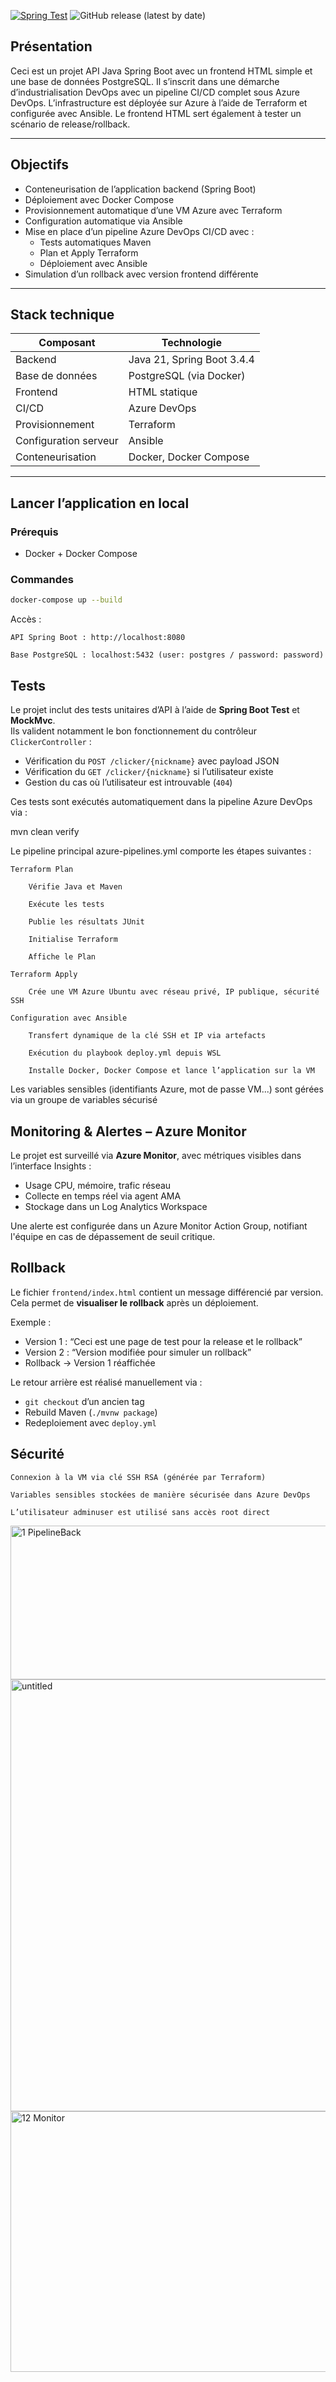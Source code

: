 [![Spring Test](https://github.com/LaPauseClope/pause-clope-server/actions/workflows/maven.yml/badge.svg)](https://github.com/LaPauseClope/pause-clope-server/actions/workflows/maven.yml)
![GitHub release (latest by date)](https://img.shields.io/github/v/release/MPFabio/CI-CD-Ynov)

## Présentation
Ceci est un projet API Java Spring Boot avec un frontend HTML simple et une base de données PostgreSQL. Il s’inscrit dans une démarche d’industrialisation DevOps avec un pipeline CI/CD complet sous Azure DevOps. L’infrastructure est déployée sur Azure à l’aide de Terraform et configurée avec Ansible. Le frontend HTML sert également à tester un scénario de release/rollback.

---

## Objectifs

- Conteneurisation de l’application backend (Spring Boot)
- Déploiement avec Docker Compose
- Provisionnement automatique d’une VM Azure avec Terraform
- Configuration automatique via Ansible
- Mise en place d’un pipeline Azure DevOps CI/CD avec :
  - Tests automatiques Maven
  - Plan et Apply Terraform
  - Déploiement avec Ansible
- Simulation d’un rollback avec version frontend différente

---

## Stack technique

| Composant     | Technologie                       |
|---------------|-----------------------------------|
| Backend       | Java 21, Spring Boot 3.4.4        |
| Base de données | PostgreSQL (via Docker)         |
| Frontend      | HTML statique                     |
| CI/CD         | Azure DevOps                      |
| Provisionnement | Terraform                       |
| Configuration serveur | Ansible                   |
| Conteneurisation | Docker, Docker Compose         |


---

## Lancer l’application en local

### Prérequis
- Docker + Docker Compose

### Commandes

```bash
docker-compose up --build
```

Accès :

    API Spring Boot : http://localhost:8080

    Base PostgreSQL : localhost:5432 (user: postgres / password: password)

## Tests

Le projet inclut des tests unitaires d’API à l’aide de **Spring Boot Test** et **MockMvc**.  
Ils valident notamment le bon fonctionnement du contrôleur `ClickerController` :

- Vérification du `POST /clicker/{nickname}` avec payload JSON
- Vérification du `GET /clicker/{nickname}` si l’utilisateur existe
- Gestion du cas où l’utilisateur est introuvable (`404`)

Ces tests sont exécutés automatiquement dans la pipeline Azure DevOps via :

mvn clean verify

Le pipeline principal azure-pipelines.yml comporte les étapes suivantes :

    Terraform Plan

        Vérifie Java et Maven

        Exécute les tests

        Publie les résultats JUnit

        Initialise Terraform

        Affiche le Plan

    Terraform Apply

        Crée une VM Azure Ubuntu avec réseau privé, IP publique, sécurité SSH

    Configuration avec Ansible

        Transfert dynamique de la clé SSH et IP via artefacts

        Exécution du playbook deploy.yml depuis WSL

        Installe Docker, Docker Compose et lance l’application sur la VM




Les variables sensibles (identifiants Azure, mot de passe VM...) sont gérées via un groupe de variables sécurisé

## Monitoring & Alertes – Azure Monitor

Le projet est surveillé via **Azure Monitor**, avec métriques visibles dans l’interface Insights :

- Usage CPU, mémoire, trafic réseau
- Collecte en temps réel via agent AMA
- Stockage dans un Log Analytics Workspace

Une alerte est configurée dans un Azure Monitor Action Group, notifiant l'équipe en cas de dépassement de seuil critique.

## Rollback

Le fichier `frontend/index.html` contient un message différencié par version.  
Cela permet de **visualiser le rollback** après un déploiement.

Exemple :

- Version 1 : “Ceci est une page de test pour la release et le rollback”
- Version 2 : “Version modifiée pour simuler un rollback”
- Rollback → Version 1 réaffichée

Le retour arrière est réalisé manuellement via :

- `git checkout` d’un ancien tag
- Rebuild Maven (`./mvnw package`)
- Redeploiement avec `deploy.yml`


## Sécurité

    Connexion à la VM via clé SSH RSA (générée par Terraform)

    Variables sensibles stockées de manière sécurisée dans Azure DevOps

    L’utilisateur adminuser est utilisé sans accès root direct


<img width="821" height="246" alt="1 PipelineBack" src="https://github.com/user-attachments/assets/75dba2ba-c4d2-4859-bc66-b5033947fa29" />
<img width="821" height="691" alt="untitled" src="https://github.com/user-attachments/assets/9430fcb9-85be-4d65-9eed-9e055b192143" />
<img width="821" height="417" alt="12 Monitor" src="https://github.com/user-attachments/assets/77c540ed-3b84-4e6b-8803-eb93ac5438b2" />
